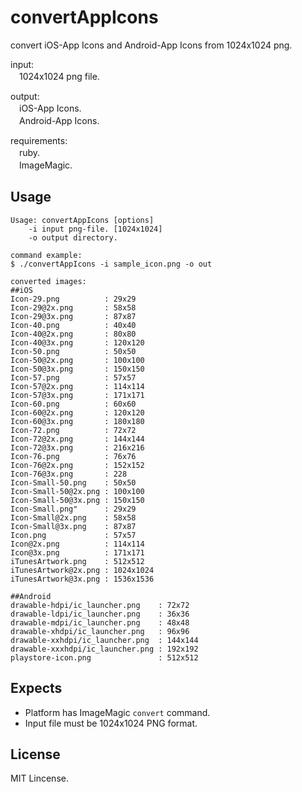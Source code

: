 convertAppIcons
===============

convert iOS-App Icons and Android-App Icons from 1024x1024 png.

input:<br>
　1024x1024 png file.<br>

output:<br>
　iOS-App Icons.<br>
　Android-App Icons.<br>

requirements:<br>
　ruby.<br>
　ImageMagic.<br>

## Usage

```
Usage: convertAppIcons [options]
    -i input png-file. [1024x1024]
    -o output directory.

command example:
$ ./convertAppIcons -i sample_icon.png -o out

converted images:
##iOS
Icon-29.png          : 29x29
Icon-29@2x.png       : 58x58
Icon-29@3x.png       : 87x87
Icon-40.png          : 40x40
Icon-40@2x.png       : 80x80
Icon-40@3x.png       : 120x120
Icon-50.png          : 50x50
Icon-50@2x.png       : 100x100
Icon-50@3x.png       : 150x150
Icon-57.png          : 57x57
Icon-57@2x.png       : 114x114
Icon-57@3x.png       : 171x171
Icon-60.png          : 60x60
Icon-60@2x.png       : 120x120
Icon-60@3x.png       : 180x180
Icon-72.png          : 72x72
Icon-72@2x.png       : 144x144
Icon-72@3x.png       : 216x216
Icon-76.png          : 76x76
Icon-76@2x.png       : 152x152
Icon-76@3x.png       : 228
Icon-Small-50.png    : 50x50
Icon-Small-50@2x.png : 100x100
Icon-Small-50@3x.png : 150x150
Icon-Small.png"      : 29x29
Icon-Small@2x.png    : 58x58
Icon-Small@3x.png    : 87x87
Icon.png             : 57x57
Icon@2x.png          : 114x114
Icon@3x.png          : 171x171
iTunesArtwork.png    : 512x512
iTunesArtwork@2x.png : 1024x1024
iTunesArtwork@3x.png : 1536x1536

##Android
drawable-hdpi/ic_launcher.png    : 72x72
drawable-ldpi/ic_launcher.png    : 36x36
drawable-mdpi/ic_launcher.png    : 48x48
drawable-xhdpi/ic_launcher.png   : 96x96
drawable-xxhdpi/ic_launcher.png  : 144x144
drawable-xxxhdpi/ic_launcher.png : 192x192
playstore-icon.png               : 512x512
````

## Expects
- Platform has ImageMagic `convert` command.
- Input file must be 1024x1024 PNG format.

## License
MIT Lincense.
